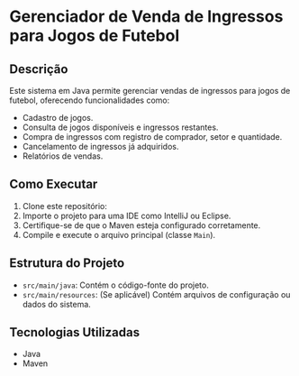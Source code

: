 # Gerenciador de Venda de Ingressos para Jogos de Futebol

## Descrição
Este sistema em Java permite gerenciar vendas de ingressos para jogos de futebol, oferecendo funcionalidades como:
- Cadastro de jogos.
- Consulta de jogos disponíveis e ingressos restantes.
- Compra de ingressos com registro de comprador, setor e quantidade.
- Cancelamento de ingressos já adquiridos.
- Relatórios de vendas.

## Como Executar
1. Clone este repositório:
2. Importe o projeto para uma IDE como IntelliJ ou Eclipse.
3. Certifique-se de que o Maven esteja configurado corretamente.
4. Compile e execute o arquivo principal (classe `Main`).

## Estrutura do Projeto
- `src/main/java`: Contém o código-fonte do projeto.
- `src/main/resources`: (Se aplicável) Contém arquivos de configuração ou dados do sistema.

## Tecnologias Utilizadas
- Java
- Maven

